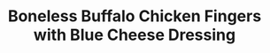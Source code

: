 ---
category: sides
name: Boneless Buffalo Chicken Fingers with Blue Cheese Dressing
title: Boneless Buffalo Chicken Fingers with Blue Cheese Dressing
price: '13.95'
---